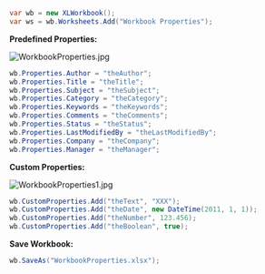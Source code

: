 ```c#
var wb = new XLWorkbook();
var ws = wb.Worksheets.Add("Workbook Properties");
```

**Predefined Properties:**  

![WorkbookProperties.jpg](http://download-codeplex.sec.s-msft.com/Download?ProjectName=closedxml&DownloadId=165385 "WorkbookProperties.jpg")  

```c#
wb.Properties.Author = "theAuthor";
wb.Properties.Title = "theTitle";
wb.Properties.Subject = "theSubject";
wb.Properties.Category = "theCategory";
wb.Properties.Keywords = "theKeywords";
wb.Properties.Comments = "theComments";
wb.Properties.Status = "theStatus";
wb.Properties.LastModifiedBy = "theLastModifiedBy";
wb.Properties.Company = "theCompany";
wb.Properties.Manager = "theManager";
```

**Custom Properties:**  

![WorkbookProperties1.jpg](http://download-codeplex.sec.s-msft.com/Download?ProjectName=closedxml&DownloadId=202032 "WorkbookProperties1.jpg")  

```c#
wb.CustomProperties.Add("theText", "XXX");
wb.CustomProperties.Add("theDate", new DateTime(2011, 1, 1));
wb.CustomProperties.Add("theNumber", 123.456);
wb.CustomProperties.Add("theBoolean", true);
```

**Save Workbook:**  

```c#
wb.SaveAs("WorkbookProperties.xlsx");
```
